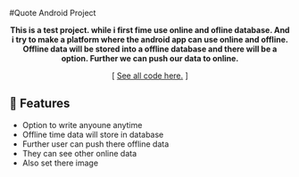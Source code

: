 #Quote Android Project

<div align="center">

**This is a test project. while i first fime use online and ofline database.
And i try to make a platform where the android app can use online and offline. 
Offline data will be stored into a offline database and there will be a option. 
Further we can push our data to online.**  

[ [See all code here.](https://github.com/bayazidHossain2/Android-Projects/tree/main/app/src/main/java/com/example/quote) ]

</div>

## 🌼 Features

- Option to write anyoune anytime
- Offline time data will store in database
- Further user can push there offline data
- They can see other online data
- Also set there image

